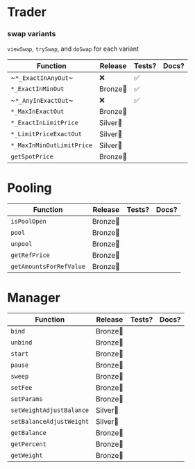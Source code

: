 # Trader 

### swap variants

`viewSwap`, `trySwap`, and `doSwap` for each variant

| Function | Release | Tests? | Docs? |
|-|-|-|-|
| ~`*_ExactInAnyOut`~ | ❌| ✅|   |
| `*_ExactInMinOut` | Bronze🥉| ✅ |  |
| ~`*_AnyInExactOut`~ | ❌| ✅ |  |
| `*_MaxInExactOut` | Bronze🥉|  |  |
| `*_ExactInLimitPrice` | Silver🥈 |  |  |
| `*_LimitPriceExactOut` | Silver🥈 |  |  |
| `*_MaxInMinOutLimitPrice` | Silver🥈|  |  |
| `getSpotPrice` | Bronze🥉 | |

# Pooling
| Function | Release | Tests? | Docs? |
-|-|-|-
`isPoolOpen` | Bronze🥉
`pool` | Bronze🥉
`unpool` | Bronze🥉
| `getRefPrice` | Bronze🥉 | |
| `getAmountsForRefValue` | Bronze🥉

# Manager 

Function | Release | Tests? | Docs? 
-|-|-|-
`bind` | Bronze🥉
`unbind` | Bronze🥉
`start` | Bronze🥉
`pause` | Bronze🥉
`sweep` | Bronze🥉
`setFee` | Bronze🥉
`setParams` | Bronze🥉
`setWeightAdjustBalance` | Silver🥈
`setBalanceAdjustWeight` | Silver🥈
`getBalance` | Bronze🥉
`getPercent` | Bronze🥉
`getWeight` | Bronze🥉

